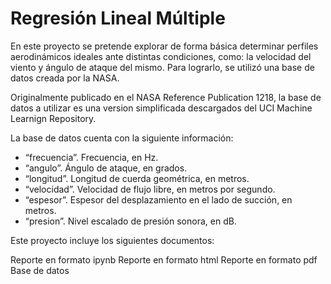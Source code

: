 # Regresión Lineal Múltiple

En este proyecto se pretende explorar de forma básica determinar perfiles aerodinámicos ideales ante distintas condiciones, como: la velocidad del
viento y ángulo de ataque del mismo. Para lograrlo, se utilizó una base de datos creada por la NASA.

Originalmente publicado en el NASA Reference Publication 1218, la base de datos a utilizar es una version simplificada descargados del UCI Machine Learnign Repository.

La base de datos cuenta con la siguiente información:

- “frecuencia”. Frecuencia, en Hz.
- “angulo”. Ángulo de ataque, en grados.
- “longitud”. Longitud de cuerda geométrica, en metros.
- “velocidad”. Velocidad de flujo libre, en metros por segundo.
- “espesor”. Espesor del desplazamiento en el lado de succión, en metros.
- “presion”. Nivel escalado de presión sonora, en dB.

Este proyecto incluye los siguientes documentos:

Reporte en formato ipynb
Reporte en formato html
Reporte en formato pdf
Base de datos
